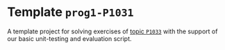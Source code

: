 # Template `prog1-P1031`

A template project for solving exercises of [topic `P1033`](https://github.com/INBGM0212-2023/exercises/blob/main/week-03/P1033/README.md) with the support of our basic unit-testing and evaluation script.